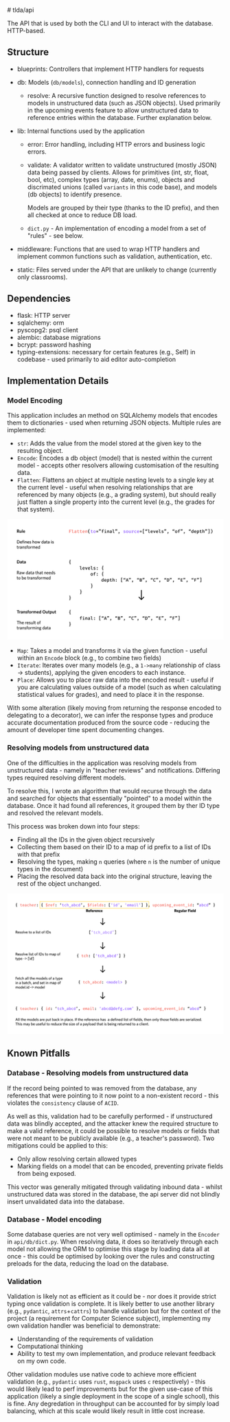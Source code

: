 # tlda/api

The API that is used by both the CLI and UI to interact with the database. HTTP-based.

## Structure
- blueprints: Controllers that implement HTTP handlers for requests
- db: Models (`db/models`), connection handling and ID generation
    - resolve: A recursive function designed to resolve references to
      models in unstructured data (such as JSON objects). Used primarily
      in the upcoming events feature to allow unstructured data to reference
      entries within the database. Further explanation below.
- lib: Internal functions used by the application
    - error: Error handling, including HTTP errors and business logic errors.
    - validate: A validator written to validate unstructured (mostly JSON) data
      being passed by clients. Allows for primitives (int, str, float, bool, etc),
      complex types (array, date, enums), objects and discrimated unions (called
      `variants` in this code base), and models (db objects) to identify presence.

      Models are grouped by their type (thanks to the ID prefix), and then all checked
      at once to reduce DB load.
    - `dict.py` - An implementation of encoding a model from a set of "rules" - see below.

- middleware: Functions that are used to wrap HTTP handlers and implement common functions
  such as validation, authentication, etc.
- static: Files served under the API that are unlikely to change (currently only classrooms).

## Dependencies
- flask: HTTP server
- sqlalchemy: orm
- pyscopg2: psql client
- alembic: database migrations
- bcrypt: password hashing
- typing-extensions: necessary for certain features (e.g., Self) in codebase - used primarily to aid editor auto-completion

## Implementation Details

### Model Encoding

This application includes an method on SQLAlchemy models that encodes them to dictionaries - used when returning JSON objects. Multiple rules are implemented:
- `str`: Adds the value from the model stored at the given key to the resulting object.
- `Encode`: Encodes a db object (model) that is nested within the current model - accepts other resolvers allowing customisation of the resulting data.
- `Flatten`: Flattens an object at multiple nesting levels to a single key at the current level - useful when resolving relationships that are referenced by many objects (e.g., a grading system), but should really just flatten a single property into the current level (e.g., the grades for that system).

![An image representing the transformation from nested to flattened keys](images/flatten-logic-explained.png)

- `Map`: Takes a model and transforms it via the given function - useful within an `Encode` block (e.g., to combine two fields)
- `Iterate`: Iterates over many models (e.g., a `1->many` relationship of class -> students), applying the given encoders to each instance.
- `Place`: Allows you to place raw data into the encoded result - useful if you are calculating values outside of a model (such as when calculating statistical values for grades), and need to place it in the response.

With some alteration (likely moving from returning the response encoded to delegating to a decorator), we can infer the response types and produce accurate documentation produced from the source code - reducing the amount of developer time spent documenting changes.

### Resolving models from unstructured data

One of the difficulties in the application was resolving models from unstructured data - namely in "teacher reviews" and notifications. Differing types required resolving different models.

To resolve this, I wrote an algorithm that would recurse through the data and searched for objects that essentially "pointed" to a model within the database. Once it had found all references, it grouped them by ther ID type and resolved the relevant models.

This process was broken down into four steps:
- Finding all the IDs in the given object recursively
- Collecting them based on their ID to a map of id prefix to a list of IDs with that prefix
- Resolving the types, making `n` queries (where `n` is the number of unique types in the document)
- Placing the resolved data back into the original structure, leaving the rest of the object unchanged.

![An image describing the steps above visually](images/resolve-fields.png)

## Known Pitfalls

### Database - Resolving models from unstructured data

If the record being pointed to was removed from the database, any references that were pointing to it now point to a non-existent record - this violates the `consistency` clause of `ACID`.

As well as this, validation had to be carefully performed - if unstructured data was blindly accepted, and the attacker knew the required structure to make a valid reference, it could be possible to resolve models or fields that were not meant to be publicly available (e.g., a teacher's password). Two mitigations could be applied to this:
- Only allow resolving certain allowed types
- Marking fields on a model that can be encoded, preventing private fields from being exposed.

This vector was generally mitigated through validating inbound data - whilst unstructured data was stored in the database, the api server did not blindly insert unvalidated data into the database.

### Database - Model encoding

Some database queries are not very well optimised - namely in the `Encoder` in `api/db/dict.py`. When resolving data, it does so iteratively through each model not allowing the ORM to optimise this stage by loading data all at once - this could be optimised by looking over the rules and constructing preloads for the data, reducing the load on the database.

### Validation

Validation is likely not as efficient as it could be - nor does it provide strict typing once validation is complete. It is likely better to use another library (e.g., `pydantic`, `attrs`+`cattrs`) to handle validation but for the context of the project (a requirement for Computer Science subject), implementing my own validation handler was beneficial to demonstrate:
- Understanding of the requirements of validation
- Computational thinking
- Ability to test my own implementation, and produce relevant feedback on my own code.

Other validation modules use native code to achieve more efficient validation (e.g., `pydantic` uses `rust`, `msgpack` uses `c` respectively) - this would likely lead to perf improvements but for the given use-case of this application (likely a single deployment in the scope of a single school), this is fine. Any degredation in throughput can be accounted for by simply load balancing, which at this scale would likely result in little cost increase.
